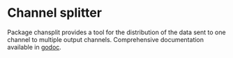 # Channel splitter

Package chansplit provides a tool for the distribution of the data sent to one channel to multiple output channels.
Comprehensive documentation available in [godoc](https://pkg.go.dev/github.com/matusvla/chansplit).